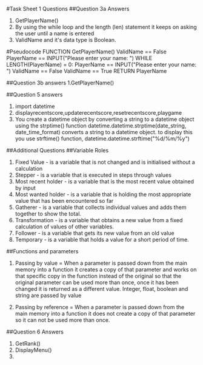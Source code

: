 #Task Sheet 1 Questions
##Question 3a Answers

1. GetPlayerName()
2. By using the while loop and the length (len) statement it keeps on asking the user until a name is entered
3. ValidName and it's data type is Boolean.

#Pseudocode
FUNCTION GetPlayerName()
	ValidName == False
	PlayerName == INPUT("Please enter your name: ")
	WHILE LENGTH(PlayerName) = 0:
		PlayerName == INPUT("Please enter your name: ")
		ValidName == False
	ValidName == True
	RETURN PlayerName
	
##Question 3b answers
1.GetPlayerName()

##Question 5 answers
1. import datetime
2. displayrecentscore,updaterecentscore,resetrecentscore,playgame
3. You create a datetime object by converting a string to a datetime object using the strptime() function
   datetime.datetime.strptime(date_string, date_time_format) converts a string to a datetime object.
   to display this you use strftime() function, datetime.datetime.strftime("%d/%m/%y")

   
##Additional Questions
##Variable Roles
1. Fixed Value - is a variable that is not changed and is initialised without a calculation
2. Stepper - is a variable that is executed in steps through values
3. Most recent holder - is a variable that is the most recent value obtained by input
4. Most wanted holder - is a variable that is holding the most appropriate value that has been encountered so far
5. Gatherer - is a variable that collects individual values and adds them together to show the total.
6. Transformation - is a variable that obtains a new value from a fixed calculation of values of other variables.
7. Follower - is a variable that gets its new value from an old value
8. Temporary - is a variable that holds a value for a short period of time.



##Functions and parameters

1. Passing by value =  When a parameter is passed down from the main memory into a function it creates a copy of that parameter and works on that specific copy in the function
instead of the original so that the original parameter can be used more than once, once it has been changed it is returned as a different value. Integer, float, boolean and string
are passed by value

2. Passing by reference = When a parameter is passed down from the main memory into a function it does not create a copy of that parameter
so it can not be used more than once.

##Question 6 Answers
1. GetRank()
2. DisplayMenu()
3. 